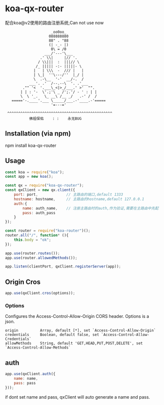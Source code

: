 # koa-qx-router
配合koa@v2使用的路由注册系统,Can not use now

                         _oo0oo_
                        088888880
                        88" . "88
                        (| -_- |)
                         0\ = /0
                      ___/'---'\___
                    .' \\|     |// '.
                   / \\|||  :  |||// \
                  /_ ||||| -:- |||||- \
                 |   | \\\  -  /// |   |
                 | \_|  ''\---/''  |_/ |
                 \  .-\__  '-'  __/-.  /
               ___'. .'  /--.--\  '. .'___
            ."" '<  '.___\_<|>_/___.' >'  "".
           | | : '-  \'.;'\ _ /';.'/ - ' : | |
           \  \ '_.   \_ __\ /__ _/   .-' /  /
       ====='-.____'.___ \_____/___.-'____.-'=====
                         '=---='

     ^^^^^^^^^^^^^^^^^^^^^^^^^^^^^^^^^^^^^^^^^^^^^^^^
               佛祖保佑    : :    永无BUG


## Installation (via npm)
npm install koa-qx-router

## Usage
````javascript
const koa = require("koa");
const app = new koa();

const qx = require("koa-qx-router");
const qxClient = new qx.client({
    port: port,             // 主路由的端口,default 1333
    hostname: hostname,     // 主路由的hostname,default 127.0.0.1
    auth:{
        name: auth_name,    // 注册主路由时的auth,作为验证,需要在主路由中先配置此项
        pass: auth_pass
    }
});

const router = require("koa-router")();
router.all("/", function* (){
    this.body = "ok";
});

app.use(router.routes());
app.use(router.allowedMethods());

app.listen(clientPort, qxClient.registerServer(app));
````

## Origin Cros
````javascript
app.use(qxClient.cros(options));
````
### Options
Configures the Access-Control-Allow-Origin CORS header.
Options is a json.

    origin          Array, default [*], set `Access-Control-Allow-Origin`
    credentials     Boolean, default false, set `Access-Control-Allow-Credentials`
    allowMethods    String, default 'GET,HEAD,PUT,POST,DELETE', set `Access-Control-Allow-Methods`


## auth
````javascript
app.use(qxClient.auth({
    name: name,
    pass: pass
}));
````
if dont set name and pass, qxClient will auto generate a name and pass.